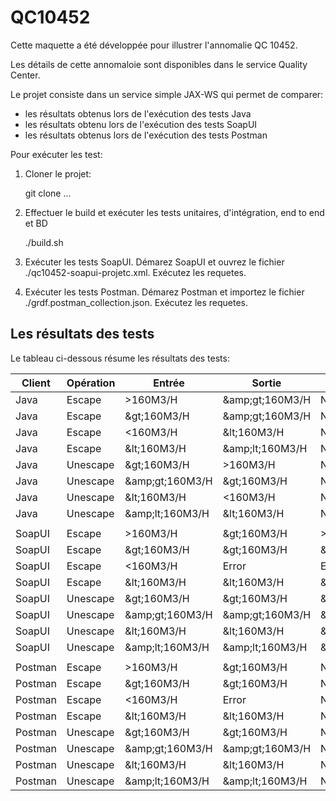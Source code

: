 # QC10452

Cette maquette a été développée pour illustrer l'annomalie QC 10452.

Les détails de cette annomaloie sont disponibles dans le service Quality Center.

Le projet consiste dans un service simple JAX-WS qui permet de comparer:

* les résultats obtenus lors de l'exécution des tests Java
* les résultats obtenu lors de l'exécution des tests SoapUI
* les résultats obtenus lors de l'exécution des tests Postman

Pour exécuter les test:

1. Cloner le projet:

   git clone ...
2. Effectuer le build et exécuter les tests unitaires, d'intégration, end to end et BD

   ./build.sh
3. Exécuter les tests SoapUI. Démarez SoapUI et ouvrez le fichier ./qc10452-soapui-projetc.xml. Exécutez les requetes.
4. Exécuter les tests Postman. Démarez Postman et importez le fichier ./grdf.postman_collection.json. Exécutez les requetes.

## Les résultats des tests

Le tableau ci-dessous résume les résultats des tests:


| **Client** | **Opération** | **Entrée**      | **Sortie**       | **Sortie affichée** |
| -----------| ---------------| -----------------| -----------------| ------------------|
| Java       | Escape         | \>160M3/H        | \&amp;gt;160M3/H | N/A               |
| Java       | Escape         | \&gt;160M3/H     | \&amp;gt;160M3/H | N/A               |
| Java       | Escape         | \<160M3/H        | \&lt;160M3/H     | N/A               |
| Java       | Escape         | \&lt;160M3/H     | \&amp;lt;160M3/H | N/A               |
| Java       | Unescape       | \&gt;160M3/H     | \>160M3/H        | N/A               |
| Java       | Unescape       | \&amp;gt;160M3/H | \&gt;160M3/H     | N/A               |
| Java       | Unescape       | \&lt;160M3/H     | \<160M3/H        | N/A               |
| Java       | Unescape       | \&amp;lt;160M3/H | \&lt;160M3/H     | N/A               |
|            |                |                  |                  |                   |
| SoapUI     | Escape         | \>160M3/H        | \&gt;160M3/H     | \>160M3/H         |
| SoapUI     | Escape         | \&gt;160M3/H     | \&gt;160M3/H     | \&gt;160M3/H      |
| SoapUI     | Escape         | \<160M3/H        | Error            | Error             |
| SoapUI     | Escape         | \&lt;160M3/H     | \&lt;160M3/H     | \&lt;160M3/H      |
| SoapUI     | Unescape       | \&gt;160M3/H     | \&gt;160M3/H     | \&gt;160M3/H      |
| SoapUI     | Unescape       | \&amp;gt;160M3/H | \&amp;gt;160M3/H | \&amp;gt;160M3/H  |
| SoapUI     | Unescape       | \&lt;160M3/H     | \&lt;160M3/H     | \&lt;160M3/H      |
| SoapUI     | Unescape       | \&amp;lt;160M3/H | \&amp;lt;160M3/H | \&amp;lt;160M3/H  |
|            |                |                  |                  |                   |
| Postman    | Escape         | \>160M3/H        | \&gt;160M3/H     | N/A               |
| Postman    | Escape         | \&gt;160M3/H     | \&gt;160M3/H     | N/A               |
| Postman    | Escape         | \<160M3/H        | Error            | N/A               |
| Postman    | Escape         | \&lt;160M3/H     | \&lt;160M3/H     | N/A               |
| Postman    | Unescape       | \&gt;160M3/H     | \&gt;160M3/H     | N/A               |
| Postman    | Unescape       | \&amp;gt;160M3/H | \&amp;gt;160M3/H | N/A               |
| Postman    | Unescape       | \&lt;160M3/H     | \&lt;160M3/H     | N/A               |
| Postman    | Unescape       | \&amp;lt;160M3/H | \&amp;lt;160M3/H | N/A               |
